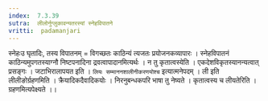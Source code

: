 ```yaml
---
index:  7.3.39
sutra:  लीलोर्नुग्लुकावन्यतरस्यां स्नेहविपातने
vritti:  padamanjari
---
```


स्नेहःउ घृतादिः, तस्य विपातनम् = विगच्छतः काठिन्यं त्यजतः प्रयोजनकव्यापारः । स्नेहविपातनं काठिन्यमुपगतस्याग्नौ निष्टपनादिना द्रवत्वापादानमित्यर्थः ।
न तु कृतात्वस्येति । एकदेशविकृतस्यानन्यत्वात् प्रसङ्गः । जटाभिरालापयत इति । `लियः सम्माननशालीनीकरणयोश्च` इत्यात्मनेपदम् ।
ली इति लीलीङोर्ग्रहणमिति । क्रैयादिकदैवादिकयोः । निरनुबन्धकपरि भाषा तु नेष्यते । कृतात्वस्य च लीयतेरिति । ग्रहणमित्यपेक्ष्यते ।।
